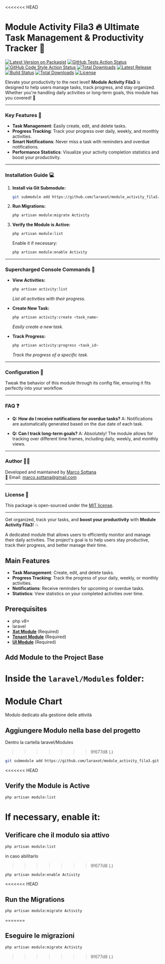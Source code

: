 <<<<<<< HEAD
# Module Activity Fila3 🔥 Ultimate Task Management & Productivity Tracker 🚀
[![Latest Version on Packagist](https://img.shields.io/packagist/v/laraxot/module_activity_fila3.svg?style=flat-square)](https://packagist.org/packages/laraxot/module_activity_fila3)
[![GitHub Tests Action Status](https://img.shields.io/github/workflow/status/laraxot/module_activity_fila3/run-tests?label=tests)](https://github.com/laraxot/module_activity_fila3/actions?query=workflow%3Arun-tests+branch%3Amain)
[![GitHub Code Style Action Status](https://img.shields.io/github/workflow/status/laraxot/module_activity_fila3/Check%20&%20fix%20styling?label=code%20style)](https://github.com/laraxot/module_activity_fila3/actions?query=workflow%3A"Check+%26+fix+styling"+branch%3Amain)
[![Total Downloads](https://img.shields.io/packagist/dt/laraxot/module_activity_fila3.svg?style=flat-square)](https://packagist.org/packages/laraxot/module_activity_fila3)
[![Latest Release](https://img.shields.io/github/v/release/laraxot/module_activity_fila3)](https://github.com/laraxot/module_activity_fila3/releases)
[![Build Status](https://img.shields.io/travis/laraxot/module_activity_fila3/master)](https://travis-ci.org/laraxot/module_activity_fila3)
[![Total Downloads](https://img.shields.io/packagist/dt/laraxot/module_activity_fila3)](https://packagist.org/packages/laraxot/module_activity_fila3)
[![License](https://img.shields.io/github/license/laraxot/module_activity_fila3)](LICENSE)


Elevate your productivity to the next level! **Module Activity Fila3** is designed to help users manage tasks, track progress, and stay organized. Whether you're handling daily activities or long-term goals, this module has you covered! 📅

---

### Key Features 🌟
- **Task Management**: Easily create, edit, and delete tasks.
- **Progress Tracking**: Track your progress over daily, weekly, and monthly activities.
- **Smart Notifications**: Never miss a task with reminders and overdue notifications.
- **Performance Statistics**: Visualize your activity completion statistics and boost your productivity.

---

### Installation Guide 💻

1. **Install via Git Submodule:**
    ```bash
    git submodule add https://github.com/laraxot/module_activity_fila3.git Activity
    ```

2. **Run Migrations:**
    ```bash
    php artisan module:migrate Activity
    ```

3. **Verify the Module is Active:**
    ```bash
    php artisan module:list
    ```
    Enable it if necessary:
    ```bash
    php artisan module:enable Activity
    ```

---

### Supercharged Console Commands 🚀

- **View Activities:**
    ```bash
    php artisan activity:list
    ```
    _List all activities with their progress._

- **Create New Task:**
    ```bash
    php artisan activity:create <task_name>
    ```
    _Easily create a new task._

- **Track Progress:**
    ```bash
    php artisan activity:progress <task_id>
    ```
    _Track the progress of a specific task._

---

### Configuration 🔧

Tweak the behavior of this module through its config file, ensuring it fits perfectly into your workflow.

---

### FAQ ❓

- **Q: How do I receive notifications for overdue tasks?**
  A: Notifications are automatically generated based on the due date of each task.

- **Q: Can I track long-term goals?**
  A: Absolutely! The module allows for tracking over different time frames, including daily, weekly, and monthly views.

---

### Author 👨‍💻

Developed and maintained by [Marco Sottana](https://github.com/marco76tv)  
📧 Email: marco.sottana@gmail.com

---

### License 📄

This package is open-sourced under the [MIT license](LICENSE).

---

Get organized, track your tasks, and **boost your productivity** with **Module Activity Fila3**! 💥

A dedicated module that allows users to efficiently monitor and manage their daily activities. The project's goal is to help users stay productive, track their progress, and better manage their time.

## Main Features

- **Task Management**: Create, edit, and delete tasks.
- **Progress Tracking**: Track the progress of your daily, weekly, or monthly activities.
- **Notifications**: Receive reminders for upcoming or overdue tasks.
- **Statistics**: View statistics on your completed activities over time.

## Prerequisites
- php v8+
- laravel
- **[Xot Module](https://github.com/laraxot/module_xot_fila3.git)** (Required)
- **[Tenant Module](https://github.com/laraxot/module_tenant_fila3.git)** (Required)
- **[UI Module](https://github.com/laraxot/module_ui_fila3.git)** (Required)

## Add Module to the Project Base
Inside the `laravel/Modules` folder:
=======
# Module Chart
Modulo dedicato alla gestione delle attività

## Aggiungere Modulo nella base del progetto
Dentro la cartella laravel/Modules
>>>>>>> 9f677d8 (.)

```bash
git submodule add https://github.com/laraxot/module_activity_fila3.git Activity
```

<<<<<<< HEAD
## Verify the Module is Active
```bash
php artisan module:list
```
If necessary, enable it:
=======
## Verificare che il modulo sia attivo
```bash
php artisan module:list
```
in caso abilitarlo
>>>>>>> 9f677d8 (.)
```bash
php artisan module:enable Activity
```

<<<<<<< HEAD
## Run the Migrations
```bash
php artisan module:migrate Activity
```
=======
## Eseguire le migrazioni
```bash
php artisan module:migrate Activity
```
>>>>>>> 9f677d8 (.)
